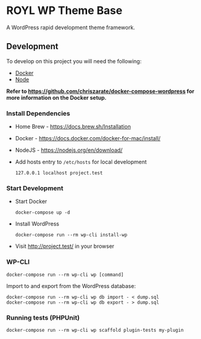 # ROYL WP Theme Base

A WordPress rapid development theme framework. 

## Development

To develop on this project you will need the following:

- [Docker](http://docker.com/)
- [Node](https://nodejs.org/en/)

**Refer to https://github.com/chriszarate/docker-compose-wordpress for more information on the Docker setup.**

### Install Dependencies

- Home Brew - https://docs.brew.sh/Installation
- Docker - https://docs.docker.com/docker-for-mac/install/
- NodeJS - https://nodejs.org/en/download/

- Add hosts entry to `/etc/hosts` for local development
  ```shell
  127.0.0.1 localhost project.test
  ```
### Start Development

- Start Docker
  ```shell 
  docker-compose up -d
  ```

- Install WordPress
  ```shell
  docker-compose run --rm wp-cli install-wp
  ```

- Visit http://project.test/ in your browser

### WP-CLI

```shell
docker-compose run --rm wp-cli wp [command]
```

Import to and export from the WordPress database:

```shell
docker-compose run --rm wp-cli wp db import - < dump.sql
docker-compose run --rm wp-cli wp db export - > dump.sql
```

### Running tests (PHPUnit)

```shell
docker-compose run --rm wp-cli wp scaffold plugin-tests my-plugin
```
